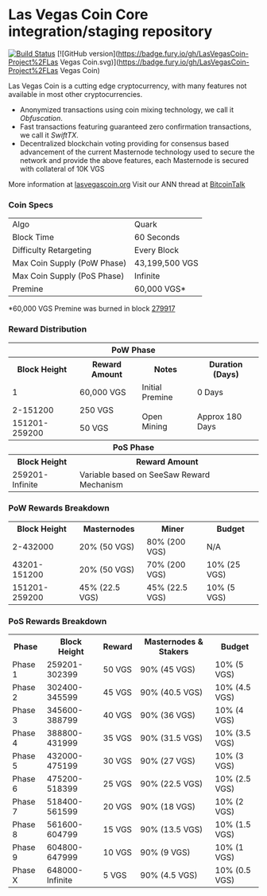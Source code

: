 Las Vegas Coin Core integration/staging repository
=====================================

[![Build Status](https://travis-ci.org/LasVegasCoin-Project/LasVegasCoin.svg?branch=master)](https://travis-ci.org/LasVegasCoin-Project/LasVegasCoin) [![GitHub version](https://badge.fury.io/gh/LasVegasCoin-Project%2FLas Vegas Coin.svg)](https://badge.fury.io/gh/LasVegasCoin-Project%2FLas Vegas Coin)

Las Vegas Coin is a cutting edge cryptocurrency, with many features not available in most other cryptocurrencies.
- Anonymized transactions using coin mixing technology, we call it _Obfuscation_.
- Fast transactions featuring guaranteed zero confirmation transactions, we call it _SwiftTX_.
- Decentralized blockchain voting providing for consensus based advancement of the current Masternode
  technology used to secure the network and provide the above features, each Masternode is secured
  with collateral of 10K VGS

More information at [lasvegascoin.org](http://www.lasvegascoin.org) Visit our ANN thread at [BitcoinTalk](http://www.bitcointalk.org/index.php?topic=1262920)

### Coin Specs
<table>
<tr><td>Algo</td><td>Quark</td></tr>
<tr><td>Block Time</td><td>60 Seconds</td></tr>
<tr><td>Difficulty Retargeting</td><td>Every Block</td></tr>
<tr><td>Max Coin Supply (PoW Phase)</td><td>43,199,500 VGS</td></tr>
<tr><td>Max Coin Supply (PoS Phase)</td><td>Infinite</td></tr>
<tr><td>Premine</td><td>60,000 VGS*</td></tr>
</table>

*60,000 VGS Premine was burned in block [279917](http://www.presstab.pw/phpexplorer/LasVegasCoin/block.php?blockhash=206d9cfe859798a0b0898ab00d7300be94de0f5469bb446cecb41c3e173a57e0)

### Reward Distribution

<table>
<th colspan=4>PoW Phase</th>
<tr><th>Block Height</th><th>Reward Amount</th><th>Notes</th><th>Duration (Days)</th></tr>
<tr><td>1</td><td>60,000 VGS</td><td>Initial Premine</td><td>0 Days</td></tr>
<tr><td>2-151200</td><td>250 VGS</td><td rowspan=2>Open Mining</td><td rowspan=2> Approx 180 Days</td></tr>
<tr><td>151201-259200</td><td>50 VGS</td></tr>
<tr><th colspan=4>PoS Phase</th></tr>
<tr><th>Block Height</th><th colspan=3>Reward Amount</th></tr>
<tr><td>259201-Infinite</td><td colspan=3>Variable based on SeeSaw Reward Mechanism</td></tr>
</table>

### PoW Rewards Breakdown

<table>
<th>Block Height</th><th>Masternodes</th><th>Miner</th><th>Budget</th>
<tr><td>2-432000</td><td>20% (50 VGS)</td><td>80% (200 VGS)</td><td>N/A</td></tr>
<tr><td>43201-151200</td><td>20% (50 VGS)</td><td>70% (200 VGS)</td><td>10% (25 VGS)</td></tr>
<tr><td>151201-259200</td><td>45% (22.5 VGS)</td><td>45% (22.5 VGS)</td><td>10% (5 VGS)</td></tr>
</table>

### PoS Rewards Breakdown

<table>
<th>Phase</th><th>Block Height</th><th>Reward</th><th>Masternodes & Stakers</th><th>Budget</th>
<tr><td>Phase 1</td><td>259201-302399</td><td>50 VGS</td><td>90% (45 VGS)</td><td>10% (5 VGS)</td></tr>
<tr><td>Phase 2</td><td>302400-345599</td><td>45 VGS</td><td>90% (40.5 VGS)</td><td>10% (4.5 VGS)</td></tr>
<tr><td>Phase 3</td><td>345600-388799</td><td>40 VGS</td><td>90% (36 VGS)</td><td>10% (4 VGS)</td></tr>
<tr><td>Phase 4</td><td>388800-431999</td><td>35 VGS</td><td>90% (31.5 VGS)</td><td>10% (3.5 VGS)</td></tr>
<tr><td>Phase 5</td><td>432000-475199</td><td>30 VGS</td><td>90% (27 VGS)</td><td>10% (3 VGS)</td></tr>
<tr><td>Phase 6</td><td>475200-518399</td><td>25 VGS</td><td>90% (22.5 VGS)</td><td>10% (2.5 VGS)</td></tr>
<tr><td>Phase 7</td><td>518400-561599</td><td>20 VGS</td><td>90% (18 VGS)</td><td>10% (2 VGS)</td></tr>
<tr><td>Phase 8</td><td>561600-604799</td><td>15 VGS</td><td>90% (13.5 VGS)</td><td>10% (1.5 VGS)</td></tr>
<tr><td>Phase 9</td><td>604800-647999</td><td>10 VGS</td><td>90% (9 VGS)</td><td>10% (1 VGS)</td></tr>
<tr><td>Phase X</td><td>648000-Infinite</td><td>5 VGS</td><td>90% (4.5 VGS)</td><td>10% (0.5 VGS)</td></tr>
</table>

